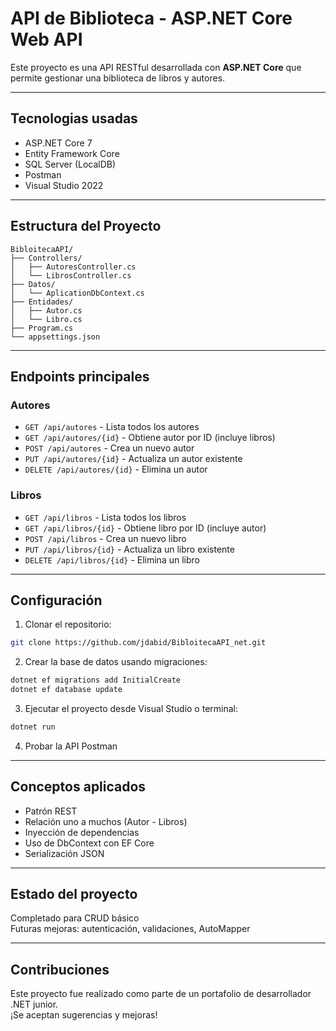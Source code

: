 
# API de Biblioteca - ASP.NET Core Web API

Este proyecto es una API RESTful desarrollada con **ASP.NET Core** que permite gestionar una biblioteca de libros y autores.

---

## Tecnologias usadas

- ASP.NET Core 7
- Entity Framework Core
- SQL Server (LocalDB)
- Postman
- Visual Studio 2022

---

## Estructura del Proyecto

```
BibloitecaAPI/
├── Controllers/
│   ├── AutoresController.cs
│   └── LibrosController.cs
├── Datos/
│   └── AplicationDbContext.cs
├── Entidades/
│   ├── Autor.cs
│   └── Libro.cs
├── Program.cs
└── appsettings.json
```

---

## Endpoints principales

### Autores

- `GET /api/autores` - Lista todos los autores
- `GET /api/autores/{id}` - Obtiene autor por ID (incluye libros)
- `POST /api/autores` - Crea un nuevo autor
- `PUT /api/autores/{id}` - Actualiza un autor existente
- `DELETE /api/autores/{id}` - Elimina un autor

### Libros

- `GET /api/libros` - Lista todos los libros
- `GET /api/libros/{id}` - Obtiene libro por ID (incluye autor)
- `POST /api/libros` - Crea un nuevo libro
- `PUT /api/libros/{id}` - Actualiza un libro existente
- `DELETE /api/libros/{id}` - Elimina un libro

---

## Configuración

1. Clonar el repositorio:
```bash
git clone https://github.com/jdabid/BibloitecaAPI_net.git
```

2. Crear la base de datos usando migraciones:
```bash
dotnet ef migrations add InitialCreate
dotnet ef database update
```

3. Ejecutar el proyecto desde Visual Studio o terminal:
```bash
dotnet run
```

4. Probar la API Postman

---

## Conceptos aplicados

- Patrón REST
- Relación uno a muchos (Autor - Libros)
- Inyección de dependencias
- Uso de DbContext con EF Core
- Serialización JSON

---

## Estado del proyecto

Completado para CRUD básico  
Futuras mejoras: autenticación, validaciones, AutoMapper

---

## Contribuciones

Este proyecto fue realizado como parte de un portafolio de desarrollador .NET junior.  
¡Se aceptan sugerencias y mejoras!


